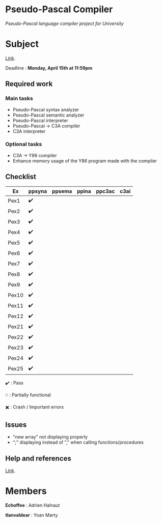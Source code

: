 
# Pseudo-Pascal Compiler
*Pseudo-Pascal language compiler project for University*

# Subject
[Link](http://dept-info.labri.fr/ENSEIGNEMENT/compi/projet.pdf).

Deadline : **Monday, April 15th at 11:59pm**

## Required work

### Main tasks

- Pseudo-Pascal syntax analyzer
- Pseudo-Pascal semantic analyzer
- Pseudo-Pascal interpreter
- Pseudo-Pascal -> C3A compiler
- C3A interpreter

### Optional tasks

- C3A -> Y86 compiler
- Enhance memory usage of the Y86 program made with the compiler 

## Checklist
Ex 	  | ppsyna | ppsema	 | ppina | ppc3ac | c3ai |
------|--------|---------|-------|--------|------|
Pex1  | ✔️ 	  |			|		|		 |		|
Pex2  | ✔️ 	  |			|		|		 |		|
Pex3  | ✔️ 	  |			|		|		 |		|
Pex4  | ✔️ 	  |			|		|		 |		|
Pex5  | ✔️ 	  |			|		|		 |		|
Pex6  | ✔️ 	  |			|		|		 |		|
Pex7  | ✔️ 	  |			|		|		 |		|
Pex8  | ✔️ 	  |			|		|		 |		|
Pex9  | ✔️ 	  |			|		|		 |		|
Pex10 | ✔️	  |			|		|		 |		|
Pex11 | ✔️ 	  |			|		|		 |		|
Pex12 | ✔️	  |			|		|		 |		|
Pex21 | ✔️	  |			|		|		 |		|
Pex22 | ✔️	  |			|		|		 |		|
Pex23 | ✔️	  |			|		|		 |		|
Pex24 | ✔️	  |			|		|		 |		|
Pex25 | ✔️	  |			|		|		 |		|

✔️ : Pass 

🀄 : Partially functional

✖️ : Crash / Important errors

## Issues
- "new array" not displaying properly
- ";" displaying instead of "," when calling functions/procedures

## Help and references

[Link](http://dept-info.labri.fr/ENSEIGNEMENT/compi/).

# Members

**Echoffee** : Adrien Halnaut

**tlanvaldear** : Yoan Marty
